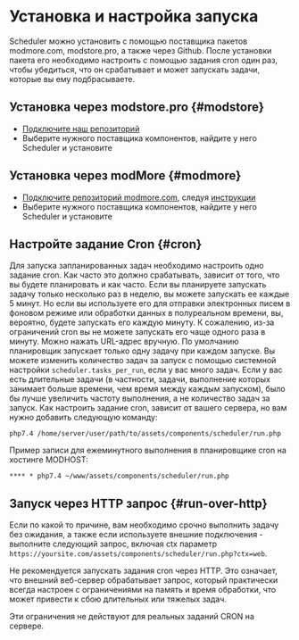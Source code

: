 # Установка и настройка запуска

Scheduler можно установить с помощью поставщика пакетов modmore.com, modstore.pro, а также через Github. После установки пакета его необходимо настроить с помощью задания cron один раз, чтобы убедиться, что он срабатывает и может запускать задачи, которые вы ему подбрасываете.

## Установка через modstore.pro {#modstore}

- [Подключите наш репозиторий](https://modstore.pro/info/connection)
- Выберите нужного поставщика компонентов, найдите у него Scheduler и установите

## Установка через modMore {#modmore}

- [Подключите репозиторий modmore.com](https://modmore.com/about/package-provider/), следуя [инструкции](https://modmore.com/extras/scheduler/download/)
- Выберите нужного поставщика компонентов, найдите у него Scheduler и установите

## Настройте задание Cron {#cron}

Для запуска запланированных задач необходимо настроить одно задание cron. Как часто это должно срабатывать, зависит от того, что вы будете планировать и как часто. Если вы планируете запускать задачу только несколько раз в неделю, вы можете запускать ее каждые 5 минут. Но если вы используете его для отправки электронных писем в фоновом режиме или обработки данных в полуреальном времени, вы, вероятно, будете запускать его каждую минуту.
К сожалению, из-за ограничений cron вы не можете запускать его чаще одного раза в минуту. Можно нажать URL-адрес вручную.
По умолчанию планировщик запускает только одну задачу при каждом запуске. Вы можете изменить количество задач за запуск с помощью системной настройки ```scheduler.tasks_per_run```, если у вас много задач. Если у вас есть длительные задачи (в частности, задачи, выполнение которых занимает больше времени, чем время между каждым запуском), было бы лучше увеличить частоту выполнения, а не количество задач за запуск.
Как настроить задание cron, зависит от вашего сервера, но вам нужно добавить следующую команду:

```shell
php7.4 /home/server/user/path/to/assets/components/scheduler/run.php
```

Пример записи для ежеминутного выполнения в планировщике cron на хостинге MODHOST:

```console
**** * php7.4 ~/www/assets/components/scheduler/run.php
```

## Запуск через HTTP запрос {#run-over-http}

Если по какой то причине, вам необходимо срочно выполнить задачу без ожидания, а также если используете внешние подключения - выполните следующий запрос, включая ctx параметр `https://yoursite.com/assets/components/scheduler/run.php?ctx=web`.

Не рекомендуется запускать задания cron через HTTP. Это означает, что внешний веб-сервер обрабатывает запрос, который практически всегда настроен с ограничениями на память и время обработки, что может привести к сбою длительных или тяжелых задач.

Эти ограничения не действуют для реальных заданий CRON на сервере.

